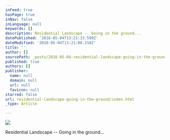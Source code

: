 ```yaml
---
inFeed: true
hasPage: true
inNav: false
inLanguage: null
keywords: []
description: Residential Landscape -- Going in the ground...
datePublished: '2016-05-04T13:21:33.599Z'
dateModified: '2016-05-04T13:21:08.218Z'
title: ''
author: []
sourcePath: _posts/2016-05-04-residential-landscape-going-in-the-ground.md
published: true
authors: []
publisher:
  name: null
  domain: null
  url: null
  favicon: null
starred: false
url: residential-landscape-going-in-the-ground/index.html
_type: Article

---
```

![](https://the-grid-user-content.s3-us-west-2.amazonaws.com/1a06639d-d779-4b84-83bf-905b5e7e3ea1.jpg)

Residential Landscape -- Going in the ground...